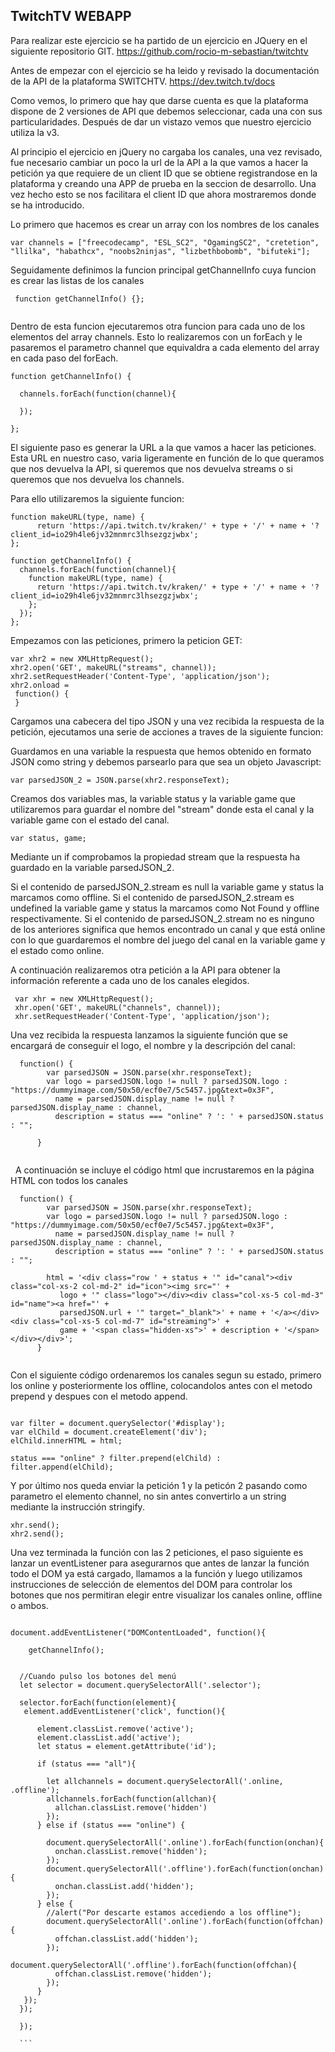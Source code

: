## TwitchTV WEBAPP 

Para realizar este ejercicio se ha partido de un ejercicio en JQuery en el siguiente repositorio GIT.
https://github.com/rocio-m-sebastian/twitchtv

Antes de empezar con el ejercicio se ha leido y revisado la documentación de la API de la plataforma SWITCHTV.
https://dev.twitch.tv/docs

Como vemos, lo primero que hay que darse cuenta es que la plataforma dispone de 2 versiones de API que debemos seleccionar, cada una con sus particularidades. Después de dar un vistazo vemos que nuestro ejercicio utiliza la v3.

Al principio el ejercicio en jQuery no cargaba los canales, una vez revisado, fue necesario cambiar un poco la url de la API a la que vamos a hacer la petición ya que requiere de un client ID que se obtiene registrandose en la plataforma y creando una APP de prueba en la seccion de desarrollo. Una vez hecho esto se nos facilitara el client ID que ahora mostraremos donde se ha introducido.

Lo primero que hacemos es crear un array con los nombres de los canales

```
var channels = ["freecodecamp", "ESL_SC2", "OgamingSC2", "cretetion", "llilka", "habathcx", "noobs2ninjas", "lizbethbobomb", "bifuteki"];

```

Seguidamente definimos la funcion principal getChannelInfo cuya funcion es crear las listas de los canales

```
 function getChannelInfo() {};
 
```

Dentro de esta funcion ejecutaremos otra funcion para cada uno de los elementos del array channels. Esto lo realizaremos con un forEach y le pasaremos el parametro channel que equivaldra a cada elemento del array en cada paso del forEach.

```
function getChannelInfo() {

  channels.forEach(function(channel){
    
  });

};

```

El siguiente paso es generar la URL a la que vamos a hacer las peticiones. Esta URL en nuestro caso, varia ligeramente en función de lo que queramos que nos devuelva la API, si queremos que nos devuelva streams o si queremos que nos devuelva los channels.

Para ello utilizaremos la siguiente funcion:

```
function makeURL(type, name) {
      return 'https://api.twitch.tv/kraken/' + type + '/' + name + '?client_id=io29h4le6jv32mnmrc3lhsezgzjwbx';
};
```

```
function getChannelInfo() {
  channels.forEach(function(channel){
    function makeURL(type, name) {
      return 'https://api.twitch.tv/kraken/' + type + '/' + name + '?client_id=io29h4le6jv32mnmrc3lhsezgzjwbx';
    };
  });
};

```

Empezamos con las peticiones, primero la peticion GET:

    var xhr2 = new XMLHttpRequest();
    xhr2.open('GET', makeURL("streams", channel));
    xhr2.setRequestHeader('Content-Type', 'application/json');
    xhr2.onload = 
     function() {
     }
     
Cargamos una cabecera del tipo JSON y una vez recibida la respuesta de la petición, ejecutamos una serie de acciones a traves de la siguiente funcion:

Guardamos en una variable la respuesta que hemos obtenido en formato JSON como string y debemos parsearlo para que sea un objeto Javascript:

    var parsedJSON_2 = JSON.parse(xhr2.responseText);
     
Creamos dos variables mas, la variable status y la variable game que utilizaremos para guardar el nombre del "stream" donde esta el canal y la variable game con el estado del canal.

    var status, game;

Mediante un if comprobamos la propiedad stream que la respuesta ha guardado en la variable parsedJSON_2.

Si el contenido de parsedJSON_2.stream es null la variable game y status la marcamos como offline.
Si el contenido de parsedJSON_2.stream es undefined la variable game y status la marcamos como Not Found y offline respectivamente.
Si el contenido de parsedJSON_2.stream no es ninguno de los anteriores significa que hemos encontrado un canal y que está online con lo que guardaremos el nombre del juego del canal en la variable game y el estado como online.

A continuación realizaremos otra petición a la API para obtener la información referente a cada uno de los canales elegidos.

 ```
  var xhr = new XMLHttpRequest();
  xhr.open('GET', makeURL("channels", channel));
  xhr.setRequestHeader('Content-Type', 'application/json');

```

Una vez recibida la respuesta lanzamos la siguiente función que se encargará de conseguir el logo, el nombre y la descripción del canal:

```
  function() {
        var parsedJSON = JSON.parse(xhr.responseText);
        var logo = parsedJSON.logo != null ? parsedJSON.logo : "https://dummyimage.com/50x50/ecf0e7/5c5457.jpg&text=0x3F",
          name = parsedJSON.display_name != null ? parsedJSON.display_name : channel,
          description = status === "online" ? ': ' + parsedJSON.status : "";

      }
  
```
   
A continuación se incluye el código html que incrustaremos en la página HTML con todos los canales

```
  function() {
        var parsedJSON = JSON.parse(xhr.responseText);
        var logo = parsedJSON.logo != null ? parsedJSON.logo : "https://dummyimage.com/50x50/ecf0e7/5c5457.jpg&text=0x3F",
          name = parsedJSON.display_name != null ? parsedJSON.display_name : channel,
          description = status === "online" ? ': ' + parsedJSON.status : "";
          
        html = '<div class="row ' + status + '" id="canal"><div class="col-xs-2 col-md-2" id="icon"><img src="' + 
           logo + '" class="logo"></div><div class="col-xs-5 col-md-3" id="name"><a href="' + 
           parsedJSON.url + '" target="_blank">' + name + '</a></div><div class="col-xs-5 col-md-7" id="streaming">' + 
           game + '<span class="hidden-xs">' + description + '</span></div></div>';
      }
  
```

Con el siguiente código ordenaremos los canales segun su estado, primero los online y posteriormente los offline, colocandolos antes con el metodo prepend y despues con el metodo append.

```

var filter = document.querySelector('#display');
var elChild = document.createElement('div');
elChild.innerHTML = html;       

status === "online" ? filter.prepend(elChild) : filter.append(elChild);

```

Y por último nos queda enviar la petición 1 y la peticón 2 pasando como parametro el elemento channel, no sin antes convertirlo a un string mediante la instrucción stringify.

```
xhr.send();
xhr2.send();

```
Una vez terminada la función con las 2 peticiones, el paso siguiente es lanzar un eventListener para asegurarnos que antes de lanzar la función todo el DOM ya está cargado, llamamos a la función y luego utilizamos instrucciones de selección de elementos del DOM para controlar los botones que nos permitiran elegir entre visualizar los canales online, offline o ambos.

```

document.addEventListener("DOMContentLoaded", function(){

    getChannelInfo();
  

  //Cuando pulso los botones del menú
  let selector = document.querySelectorAll('.selector');

  selector.forEach(function(element){
   element.addEventListener('click', function(){
      
      element.classList.remove('active');
      element.classList.add('active');
      let status = element.getAttribute('id');

      if (status === "all"){
        
        let allchannels = document.querySelectorAll('.online, .offline');
        allchannels.forEach(function(allchan){
          allchan.classList.remove('hidden')
        });
      } else if (status === "online") {
        
        document.querySelectorAll('.online').forEach(function(onchan){
          onchan.classList.remove('hidden');
        });
        document.querySelectorAll('.offline').forEach(function(onchan){
          onchan.classList.add('hidden');
        });
      } else {
        //alert("Por descarte estamos accediendo a los offline");
        document.querySelectorAll('.online').forEach(function(offchan){
          offchan.classList.add('hidden');
        });
        document.querySelectorAll('.offline').forEach(function(offchan){
          offchan.classList.remove('hidden');
        });
      }
   }); 
  });

  });
  
  ```






